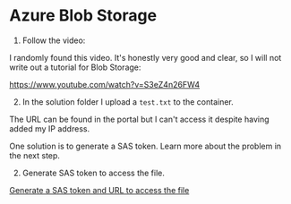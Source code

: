 # Azure Blob Storage

1. Follow the video:

I randomly found this video. It's honestly very good and clear, so I will not write out a tutorial for Blob Storage:

https://www.youtube.com/watch?v=S3eZ4n26FW4


2. In the solution folder I upload a `test.txt` to the container. 

The URL can be found in the portal but I can't access it despite having added my IP address. 

One solution is to generate a SAS token. Learn more about the problem in the next step. 

2. Generate SAS token to access the file.

[Generate a SAS token and URL to access the file](./generating_sas_token_azureblobstorage/README.md)

